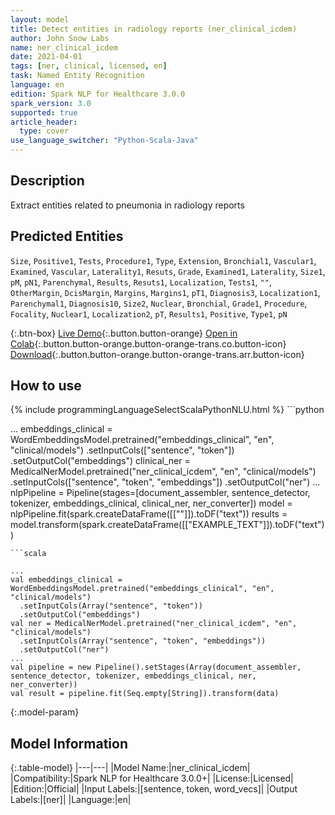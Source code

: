 ```yaml
---
layout: model
title: Detect entities in radiology reports (ner_clinical_icdem)
author: John Snow Labs
name: ner_clinical_icdem
date: 2021-04-01
tags: [ner, clinical, licensed, en]
task: Named Entity Recognition
language: en
edition: Spark NLP for Healthcare 3.0.0
spark_version: 3.0
supported: true
article_header:
  type: cover
use_language_switcher: "Python-Scala-Java"
---
```


## Description

Extract entities related to pneumonia in radiology reports

## Predicted Entities

`Size`, `Positive1`, `Tests`, `Procedure1`, `Type`, `Extension`, `Bronchial1`, `Vascular1`, `Examined`, `Vascular`, `Laterality1`, `Resuts`, `Grade`, `Examined1`, `Laterality`, `Size1`, `pM`, `pN1`, `Parenchymal`, `Results`, `Resuts1`, `Localization`, `Tests1`, `""`, `OtherMargin`, `DcisMargin`, `Margins`, `Margins1`, `pT1`, `Diagnosis3`, `Localization1`, `Parenchymal1`, `Diagnosis10`, `Size2`, `Nuclear`, `Bronchial`, `Grade1`, `Procedure`, `Focality`, `Nuclear1`, `Localization2`, `pT`, `Results1`, `Positive`, `Type1`, `pN`

{:.btn-box}
[Live Demo](https://nlp.johnsnowlabs.com/demo){:.button.button-orange}
[Open in Colab](https://colab.research.google.com/github/JohnSnowLabs/spark-nlp-workshop/blob/master/tutorials/Certification_Trainings/Healthcare/1.Clinical_Named_Entity_Recognition_Model.ipynb){:.button.button-orange.button-orange-trans.co.button-icon}
[Download](https://s3.amazonaws.com/auxdata.johnsnowlabs.com/clinical/models/ner_clinical_icdem_en_3.0.0_3.0_1617260629534.zip){:.button.button-orange.button-orange-trans.arr.button-icon}

## How to use



<div class="tabs-box" markdown="1">
{% include programmingLanguageSelectScalaPythonNLU.html %}
```python

...
embeddings_clinical = WordEmbeddingsModel.pretrained("embeddings_clinical", "en", "clinical/models")  .setInputCols(["sentence", "token"])  .setOutputCol("embeddings")
clinical_ner = MedicalNerModel.pretrained("ner_clinical_icdem", "en", "clinical/models")   .setInputCols(["sentence", "token", "embeddings"])   .setOutputCol("ner")
...
nlpPipeline = Pipeline(stages=[document_assembler, sentence_detector, tokenizer, embeddings_clinical, clinical_ner, ner_converter])
model = nlpPipeline.fit(spark.createDataFrame([[""]]).toDF("text"))
results = model.transform(spark.createDataFrame([["EXAMPLE_TEXT"]]).toDF("text"))
```
```scala

...
val embeddings_clinical = WordEmbeddingsModel.pretrained("embeddings_clinical", "en", "clinical/models")
  .setInputCols(Array("sentence", "token"))
  .setOutputCol("embeddings")
val ner = MedicalNerModel.pretrained("ner_clinical_icdem", "en", "clinical/models")
  .setInputCols(Array("sentence", "token", "embeddings"))
  .setOutputCol("ner")
...
val pipeline = new Pipeline().setStages(Array(document_assembler, sentence_detector, tokenizer, embeddings_clinical, ner, ner_converter))
val result = pipeline.fit(Seq.empty[String]).transform(data)
```
</div>

{:.model-param}
## Model Information

{:.table-model}
|---|---|
|Model Name:|ner_clinical_icdem|
|Compatibility:|Spark NLP for Healthcare 3.0.0+|
|License:|Licensed|
|Edition:|Official|
|Input Labels:|[sentence, token, word_vecs]|
|Output Labels:|[ner]|
|Language:|en|